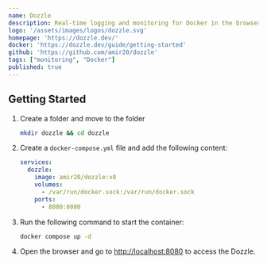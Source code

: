 ```yaml
---
name: Dozzle
description: Real-time logging and monitoring for Docker in the browser.
logo: '/assets/images/logos/dozzle.svg'
homepage: 'https://dozzle.dev/'
docker: 'https://dozzle.dev/guide/getting-started'
github: 'https://github.com/amir20/dozzle'
tags: ["monitoring", "Docker"]
published: true
---
```


## Getting Started

1. Create a folder and move to the folder
    ```bash
    mkdir dozzle && cd dozzle
    ```
2. Create a `docker-compose.yml` file and add the following content:
    ```yaml
    services:
      dozzle:
        image: amir20/dozzle:v8
        volumes:
          - /var/run/docker.sock:/var/run/docker.sock
        ports:
          - 8080:8080
    ```
3. Run the following command to start the container:
    ```bash
    docker compose up -d
    ```
4. Open the browser and go to [http://localhost:8080](http://localhost:8080) to access the Dozzle.

